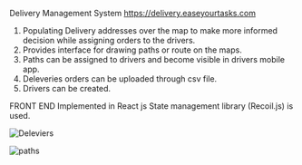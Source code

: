 Delivery Management System
https://delivery.easeyourtasks.com

1. Populating Delivery addresses over the map to make more informed decision while assigning orders to the drivers.
2. Provides interface for drawing paths or route on the maps.
3. Paths can be assigned to drivers and become visible in drivers mobile app.
4. Deleveries orders can be uploaded through csv file.
5. Drivers can be created.

FRONT END
Implemented in React js 
State management library (Recoil.js) is used.

   
![Deleviers](https://github.com/Harkirat31/bounce123-repo/assets/26318290/034814db-8af5-4f9b-9027-5c881a0d544f)

![paths](https://github.com/Harkirat31/bounce123-repo/assets/26318290/d357776f-935c-44c4-b6e7-c76e39647cd5)
